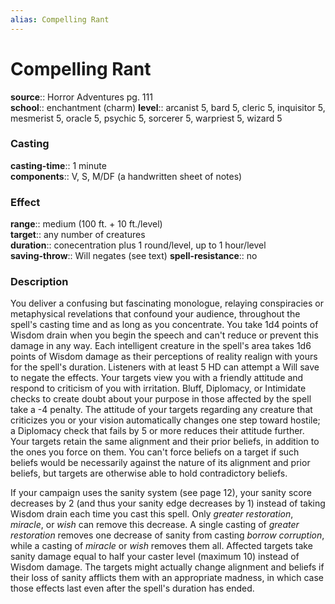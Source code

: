 ```yaml
---
alias: Compelling Rant
---
```


# Compelling Rant 

**source**:: Horror Adventures pg. 111  
**school**:: enchantment (charm)
**level**:: arcanist 5, bard 5, cleric 5, inquisitor 5, mesmerist 5, oracle 5, psychic 5, sorcerer 5, warpriest 5, wizard 5

### Casting 

**casting-time**:: 1 minute  
**components**:: V, S, M/DF (a handwritten sheet of notes)

### Effect 

**range**:: medium (100 ft. + 10 ft./level)  
**target**:: any number of creatures  
**duration**:: conecentration plus 1 round/level, up to 1 hour/level  
**saving-throw**:: Will negates (see text)
**spell-resistance**:: no

### Description 

You deliver a confusing but fascinating monologue, relaying conspiracies or metaphysical revelations that confound your audience, throughout the spell's casting time and as long as you concentrate. You take 1d4 points of Wisdom drain when you begin the speech and can't reduce or prevent this damage in any way. Each intelligent creature in the spell's area takes 1d6 points of Wisdom damage as their perceptions of reality realign with yours for the spell's duration. Listeners with at least 5 HD can attempt a Will save to negate the effects. Your targets view you with a friendly attitude and respond to criticism of you with irritation. Bluff, Diplomacy, or Intimidate checks to create doubt about your purpose in those affected by the spell take a -4 penalty. The attitude of your targets regarding any creature that criticizes you or your vision automatically changes one step toward hostile; a Diplomacy check that fails by 5 or more reduces their attitude further. Your targets retain the same alignment and their prior beliefs, in addition to the ones you force on them. You can't force beliefs on a target if such beliefs would be necessarily against the nature of its alignment and prior beliefs, but targets are otherwise able to hold contradictory beliefs.  
  
If your campaign uses the sanity system (see page 12), your sanity score decreases by 2 (and thus your sanity edge decreases by 1) instead of taking Wisdom drain each time you cast this spell. Only *greater restoration*, *miracle*, or *wish* can remove this decrease. A single casting of *greater restoration* removes one decrease of sanity from casting *borrow corruption*, while a casting of *miracle* or *wish* removes them all. Affected targets take sanity damage equal to half your caster level (maximum 10) instead of Wisdom damage. The targets might actually change alignment and beliefs if their loss of sanity afflicts them with an appropriate madness, in which case those effects last even after the spell's duration has ended.
